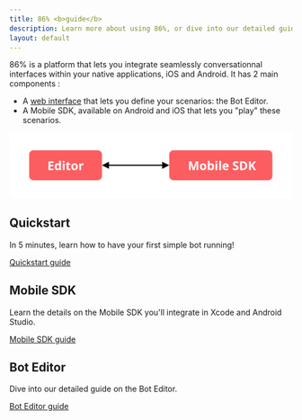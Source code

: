 ```yaml
---
title: 86% <b>guide</b>
description: Learn more about using 86%, or dive into our detailed guides.
layout: default
---
```


86% is a platform that lets you integrate seamlessly conversationnal interfaces within your native applications, iOS and Android.
It has 2 main components :
* A [web interface](https://editor.86percent.co) that lets you define your scenarios: the Bot Editor.
* A Mobile SDK, available on Android and iOS that lets you "play" these scenarios.

![Global Architecture](/resources/global_architecture.svg)

## Quickstart
In 5 minutes, learn how to have your first simple bot running!

[Quickstart guide](quickStart.md)

## Mobile SDK
Learn the details on the Mobile SDK you'll integrate in Xcode and Android Studio.

[Mobile SDK guide](sdk.md)


## Bot Editor
Dive into our detailed guide on the Bot Editor.

[Bot Editor guide](editor.md)
